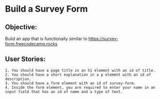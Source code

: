 
# Build a Survey Form

## Objective:
Build an app that is functionally similar to https://survey-form.freecodecamp.rocks

## User Stories:
    1. You should have a page title in an h1 element with an id of title.
    2. You should have a short explanation in a p element with an id of description.
    3. You should have a form element with an id of survey-form.
    4. Inside the form element, you are required to enter your name in an input field that has an id of name and a type of text.